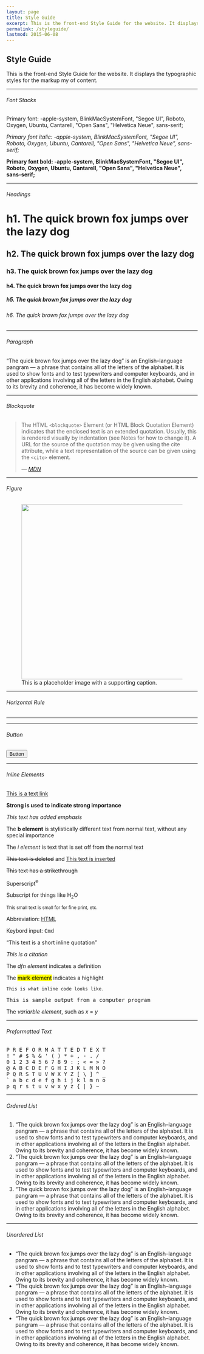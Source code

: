 ```yaml
---
layout: page
title: Style Guide
excerpt: This is the front-end Style Guide for the website. It displays the typographic styles for the markup my of content.
permalink: /styleguide/
lastmod: 2015-06-08
---
```


## Style Guide

This is the front-end Style Guide for the website. It displays the typographic styles for the markup my of content.

<hr class="separator">

###### Font Stacks

<p>Primary font: -apple-system, BlinkMacSystemFont, "Segoe UI", Roboto, Oxygen, Ubuntu, Cantarell, "Open Sans", "Helvetica Neue", sans-serif;</p>
<p><em>Primary font italic: -apple-system, BlinkMacSystemFont, "Segoe UI", Roboto, Oxygen, Ubuntu, Cantarell, "Open Sans", "Helvetica Neue", sans-serif;</em></p>
<p><strong>Primary font bold: -apple-system, BlinkMacSystemFont, "Segoe UI", Roboto, Oxygen, Ubuntu, Cantarell, "Open Sans", "Helvetica Neue", sans-serif;</strong></p>

<hr class="separator">

###### Headings

# h1. The quick brown fox jumps over the lazy dog

## h2. The quick brown fox jumps over the lazy dog

### h3. The quick brown fox jumps over the lazy dog

#### h4. The quick brown fox jumps over the lazy dog

##### h5. The quick brown fox jumps over the lazy dog

###### h6. The quick brown fox jumps over the lazy dog

<hr class="separator">

###### Paragraph

“The quick brown fox jumps over the lazy dog” is an English–language pangram — a phrase that contains all of the letters
of the alphabet. It is used to show fonts and to test typewriters and computer keyboards, and in other applications involving
all of the letters in the English alphabet. Owing to its brevity and coherence, it has become widely known.

<hr class="separator">

###### Blockquote

<blockquote>
    <p>The HTML <code>&lt;blockquote&gt;</code> Element (or HTML Block Quotation Element) indicates that the enclosed text is an extended quotation. Usually, this is rendered visually by indentation (see Notes for how to change it). A URL for the source of the quotation may be given using the cite attribute, while a text representation of the source can be given using the <code>&lt;cite&gt;</code> element.</p>
    <cite>
        — <a href="https://developer.mozilla.org/en-US/docs/Web/HTML/Element/blockquote">MDN</a>
    </cite>
</blockquote>

<hr class="separator">

###### Figure

<figure class="figure">
    <img src="http://placehold.it/820x461" width="820" height="461" alt="">
    <figcaption>This is a placeholder image with a supporting caption.</figcaption>
</figure>

<hr class="separator">

###### Horizontal Rule

---

<hr class="separator">

###### Button

<button class="btn">Button</button>

<hr class="separator">

###### Inline Elements

<a href="#">This is a text link</a>

<strong>Strong is used to indicate strong importance</strong>

<em>This text has added emphasis</em>

The <b>b element</b> is stylistically different text from normal text, without any special importance

The <i>i element</i> is text that is set off from the normal text

<del>This text is deleted</del> and <ins>This text is inserted</ins>

<s>This text has a strikethrough</s>

Superscript<sup>®</sup>

Subscript for things like H<sub>2</sub>O

<small>This small text is small for for fine print, etc.</small>

Abbreviation: <abbr title="HyperText Markup Language">HTML</abbr>

Keybord input: <kbd>Cmd</kbd>

<q cite="#">This text is a short inline quotation</q>

<cite>This is a citation</cite>

The <dfn>dfn element</dfn> indicates a definition

The <mark>mark element</mark> indicates a highlight

<code>This is what inline code looks like.</code>

<samp>This is sample output from a computer program</samp>

The <var>variarble element</var>, such as <var>x</var> = <var>y</var>

<hr class="separator">

###### Preformatted Text

<pre>P R E F O R M A T T E D T E X T
! " # $ % &amp; ' ( ) * + , - . /
0 1 2 3 4 5 6 7 8 9 : ; &lt; = &gt; ?
@ A B C D E F G H I J K L M N O
P Q R S T U V W X Y Z [ \ ] ^ _
` a b c d e f g h i j k l m n o
p q r s t u v w x y z { | } ~ </pre>

<hr class="separator">

###### Ordered List

1. “The quick brown fox jumps over the lazy dog” is an English–language pangram — a phrase that contains all of the letters
of the alphabet. It is used to show fonts and to test typewriters and computer keyboards, and in other applications involving
all of the letters in the English alphabet. Owing to its brevity and coherence, it has become widely known.
2. “The quick brown fox jumps over the lazy dog” is an English–language pangram — a phrase that contains all of the letters
of the alphabet. It is used to show fonts and to test typewriters and computer keyboards, and in other applications involving
all of the letters in the English alphabet. Owing to its brevity and coherence, it has become widely known.
3. “The quick brown fox jumps over the lazy dog” is an English–language pangram — a phrase that contains all of the letters
of the alphabet. It is used to show fonts and to test typewriters and computer keyboards, and in other applications involving
all of the letters in the English alphabet. Owing to its brevity and coherence, it has become widely known.

<hr class="separator">

###### Unordered List

* “The quick brown fox jumps over the lazy dog” is an English–language pangram — a phrase that contains all of the letters
of the alphabet. It is used to show fonts and to test typewriters and computer keyboards, and in other applications involving
all of the letters in the English alphabet. Owing to its brevity and coherence, it has become widely known.
* “The quick brown fox jumps over the lazy dog” is an English–language pangram — a phrase that contains all of the letters
of the alphabet. It is used to show fonts and to test typewriters and computer keyboards, and in other applications involving
all of the letters in the English alphabet. Owing to its brevity and coherence, it has become widely known.
* “The quick brown fox jumps over the lazy dog” is an English–language pangram — a phrase that contains all of the letters
of the alphabet. It is used to show fonts and to test typewriters and computer keyboards, and in other applications involving
all of the letters in the English alphabet. Owing to its brevity and coherence, it has become widely known.
